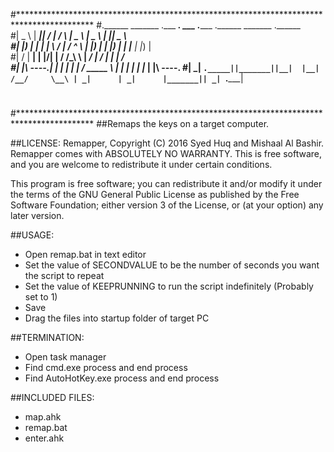 #*****************************************************************************************
#.______       _______ .___  ___.      ___      .______   .______    _______ .______      
#|   _  \     |   ____||   \/   |     /   \     |   _  \  |   _  \  |   ____||   _  \     
#|  |_)  |    |  |__   |  \  /  |    /  ^  \    |  |_)  | |  |_)  | |  |__   |  |_)  |    
#|      /     |   __|  |  |\/|  |   /  /_\  \   |   ___/  |   ___/  |   __|  |      /     
#|  |\  \----.|  |____ |  |  |  |  /  _____  \  |  |      |  |      |  |____ |  |\  \----.
#| _| `._____||_______||__|  |__| /__/     \__\ | _|      | _|      |_______|| _| `._____|
#                                                                                         
#*****************************************************************************************
##Remaps the keys on a target computer.


##LICENSE:
Remapper, Copyright (C) 2016  Syed Huq and Mishaal Al Bashir. Remapper comes with ABSOLUTELY NO WARRANTY.
This is free software, and you are welcome to redistribute it under certain conditions.

This program is free software; you can redistribute it and/or modify it under the terms 
of the GNU General Public License as published by the Free Software Foundation; either 
version 3 of the License, or (at your option) any later version.


##USAGE: 
* Open remap.bat in text editor
* Set the value of SECONDVALUE to be the number of seconds you want the script to repeat
* Set the value of KEEPRUNNING to run the script indefinitely (Probably set to 1)
* Save
* Drag the files into startup folder of target PC 


##TERMINATION:
* Open task manager
* Find cmd.exe process and end process
* Find AutoHotKey.exe process and end process


##INCLUDED FILES:
* map.ahk
* remap.bat
* enter.ahk
